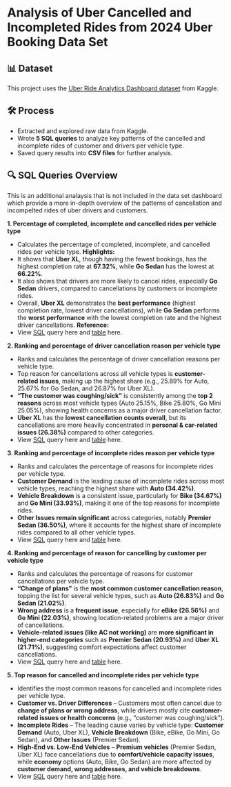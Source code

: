 # Analysis of Uber Cancelled and Incompleted Rides from 2024 Uber Booking Data Set

## 📊 Dataset  
This project uses the [Uber Ride Analytics Dashboard dataset](https://www.kaggle.com/datasets/yashdevladdha/uber-ride-analytics-dashboard/data) from Kaggle.  

## 🛠️ Process  
- Extracted and explored raw data from Kaggle.  
- Wrote **5 SQL queries** to analyze key patterns of the cancelled and incomplete rides of customer and drivers
  per vehicle type.  
- Saved query results into **CSV files** for further analysis.  

## 🔍 SQL Queries Overview  

This is an additional analaysis that is not included in the data set dashboard which provide a more in-depth overview 
of the patterns of cancellation and incompelted rides of uber drivers and customers.

**1. Percentage of completed, incomplete and cancelled rides per vehicle type**  
   - Calculates the percentage of completed, incomplete, and cancelled rides per vehicle type.
  **Highlights:**
   - It shows that **Uber XL**, though having the fewest bookings, has the highest completion rate at **67.32%**, while **Go Sedan** has the lowest at **66.22%**.
   - It also shows that drivers are more likely to cancel rides, especially **Go Sedan** drivers, compared to cancellations by customers or incomplete rides.
   - Overall, **Uber XL** demonstrates the **best performance** (highest completion rate, lowest driver cancellations), while **Go Sedan** performs the **worst performance** with the lowest completion rate and the highest driver cancellations.
  **Reference:**
   - View [SQL](https://github.com/renielviado/SQL-Projects/blob/ba5649bb86f75bedac3659d77f78f3eb43b81685/Percentage%20of%20completed%2C%20incomplete%20and%20cancelled%20rides%20per%20vehicle%20type.sql) query here and [table](https://github.com/renielviado/SQL-Projects/blob/ba5649bb86f75bedac3659d77f78f3eb43b81685/Percentage%20of%20completed%2C%20incomplete%20and%20cancelled%20rides%20per%20vehicle%20type.csv) here.


**2. Ranking and percentage of driver cancellation reason per vehicle type**  
   - Ranks and calculates the percentage of driver cancellation reasons per vehicle type.
   - Top reason for cancellations across all vehicle types is **customer-related issues**, making up the highest share (e.g., 25.89% for Auto, 25.67% for Go Sedan, and 26.87% for Uber XL).
   - **“The customer was coughing/sick”** is consistently among the **top 2 reasons** across most vehicle types (Auto 25.15%, Bike 25.80%, Go Mini 25.05%), showing health concerns as a major driver cancellation factor.
   - **Uber XL** has the **lowest cancellation counts overall**, but its cancellations are more heavily concentrated in **personal & car-related issues (26.38%)** compared to other categories.
   - View [SQL](https://github.com/renielviado/SQL-Projects/blob/9e2e5ead166ccbb4935f63f68387ec04ea6477fa/Ranking%20and%20percentage%20of%20driver%20cancellation%20reason%20per%20vehicle%20type.sql) query here and [table](https://github.com/renielviado/SQL-Projects/blob/9e2e5ead166ccbb4935f63f68387ec04ea6477fa/Ranking%20and%20percentage%20of%20driver%20cancellation%20reason%20per%20vehicle%20type.csv) here.

**3. Ranking and percentage of incomplete rides reason per vehicle type**  
   - Ranks and calculates the percentage of reasons for incomplete rides per vehicle type.
   - **Customer Demand** is the leading cause of incomplete rides across most vehicle types, reaching the highest share with **Auto (34.42%)**.
   - **Vehicle Breakdown** is a consistent issue, particularly for **Bike (34.67%)** and **Go Mini (33.93%)**, making it one of the top reasons for incomplete rides.
   - **Other Issues remain significant** across categories, notably **Premier Sedan (36.50%)**, where it accounts for the highest share of incomplete rides compared to all other vehicle types.
   - View [SQL](https://github.com/renielviado/SQL-Projects/blob/9e2e5ead166ccbb4935f63f68387ec04ea6477fa/Ranking%20and%20percentage%20of%20incomplete%20rides%20reason%20per%20vehicle%20type.sql) query here and [table](https://github.com/renielviado/SQL-Projects/blob/9e2e5ead166ccbb4935f63f68387ec04ea6477fa/Ranking%20and%20percentage%20of%20incomplete%20rides%20reason%20per%20vehicle%20type.csv) here.

**4. Ranking and percentage of reason for cancelling by customer per vehicle type**  
   - Ranks and calculates the percentage of reasons for customer cancellations per vehicle type.
   - **“Change of plans”** is the **most common customer cancellation reason**, topping the list for several vehicle types, such as **Auto (26.83%)** and **Go Sedan (21.02%)**.
   - **Wrong address** is a **frequent issue**, especially for **eBike (26.56%)** and **Go Mini (22.03%)**, showing location-related problems are a major driver of cancellations.
   - **Vehicle-related issues (like AC not working)** are **more significant in higher-end categories** such as **Premier Sedan (20.93%)** and **Uber XL (21.71%)**, suggesting comfort expectations affect customer cancellations.
   - View [SQL](https://github.com/renielviado/SQL-Projects/blob/9e2e5ead166ccbb4935f63f68387ec04ea6477fa/Ranking%20and%20percentage%20of%20reason%20for%20cancelling%20by%20customer%20per%20vehicle%20type.sql) query here and [table](https://github.com/renielviado/SQL-Projects/blob/9e2e5ead166ccbb4935f63f68387ec04ea6477fa/Ranking%20and%20percentage%20of%20reason%20for%20cancelling%20by%20customer%20per%20vehicle%20type.csv) here. 

**5. Top reason for cancelled and incomplete rides per vehicle type**  
   - Identifies the most common reasons for cancelled and incomplete rides per vehicle type.
   - **Customer vs. Driver Differences** – Customers most often cancel due to **change of plans or wrong address**, while drivers mostly cite **customer-related issues or health concerns** (e.g., “customer was coughing/sick”).
   - **Incomplete Rides** – The leading cause varies by vehicle type: **Customer Demand** (Auto, Uber XL), **Vehicle Breakdown** (Bike, eBike, Go Mini, Go Sedan), and **Other Issues** (Premier Sedan).
   - **High-End vs. Low-End Vehicles** – **Premium vehicles** (Premier Sedan, Uber XL) face cancellations due to **comfort/vehicle capacity issues**, while **economy** options (Auto, Bike, Go Sedan) are more affected by **customer demand, wrong addresses, and vehicle breakdowns**.
   - View [SQL](https://github.com/renielviado/SQL-Projects/blob/9e2e5ead166ccbb4935f63f68387ec04ea6477fa/Top%20reason%20for%20cancelled%20and%20incomplete%20rides%20per%20vehicle%20type.sql) query here and [table](https://github.com/renielviado/SQL-Projects/blob/9e2e5ead166ccbb4935f63f68387ec04ea6477fa/Top%20reason%20for%20cancelled%20and%20incomplete%20rides%20per%20vehicle%20type.csv) here.
